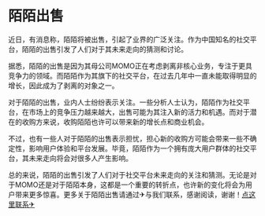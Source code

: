 # 陌陌出售

近日，有消息称，陌陌将被出售，引起了业界的广泛关注。作为中国知名的社交平台，陌陌的出售引发了人们对于其未来走向的猜测和讨论。

据悉，陌陌的出售是因为其母公司MOMO正在考虑剥离非核心业务，专注于更具竞争力的领域。而陌陌作为其旗下的社交平台，在过去几年中一直未能取得明显的增长，因此成为了剥离的对象之一。

对于陌陌的出售，业内人士纷纷表示关注。一些分析人士认为，陌陌作为社交平台，在市场上的竞争压力越来越大，出售可能为其注入新的活力和机遇。而对于潜在的收购方来说，收购陌陌也许可以带来新的增长点和商业机会。

不过，也有一些人对于陌陌的出售表示担忧，担心新的收购方可能会带来一些不确定性，影响用户体验和平台发展。毕竟，陌陌作为一个拥有庞大用户群体的社交平台，其未来走向将会对很多人产生影响。

总的来说，陌陌的出售引发了人们对于社交平台未来走向的关注和猜测。无论是对于MOMO还是对于陌陌本身，这都是一个重要的转折点，也许新的变化将会为用户带来更多惊喜。更多关于陌陌出售请通过✈与我们联系，感谢阅读，谢谢！[点这里联系✈](https://b.k02.cc)